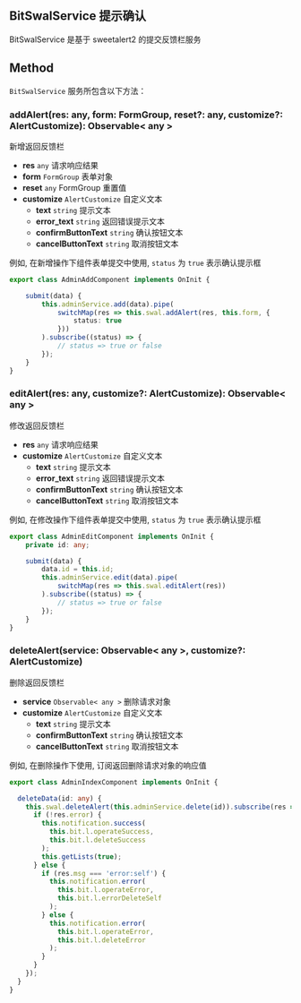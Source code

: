 ## BitSwalService 提示确认

BitSwalService 是基于 sweetalert2 的提交反馈栏服务

## Method

`BitSwalService` 服务所包含以下方法：

### addAlert(res: any, form: FormGroup, reset?: any, customize?: AlertCustomize): Observable< any >

新增返回反馈栏

- **res** `any` 请求响应结果
- **form** `FormGroup` 表单对象
- **reset** `any` FormGroup 重置值
- **customize** `AlertCustomize` 自定义文本
    - **text** `string` 提示文本
    - **error_text** `string` 返回错误提示文本
    - **confirmButtonText** `string` 确认按钮文本
    - **cancelButtonText** `string` 取消按钮文本

例如, 在新增操作下组件表单提交中使用, `status` 为 `true` 表示确认提示框

```typescript
export class AdminAddComponent implements OnInit {

    submit(data) {
        this.adminService.add(data).pipe(
            switchMap(res => this.swal.addAlert(res, this.form, {
                status: true
            }))
        ).subscribe((status) => {
            // status => true or false
        });
    }
}
```

### editAlert(res: any, customize?: AlertCustomize): Observable< any >

修改返回反馈栏

- **res** `any` 请求响应结果
- **customize** `AlertCustomize` 自定义文本
    - **text** `string` 提示文本
    - **error_text** `string` 返回错误提示文本
    - **confirmButtonText** `string` 确认按钮文本
    - **cancelButtonText** `string` 取消按钮文本

例如, 在修改操作下组件表单提交中使用, `status` 为 `true` 表示确认提示框

```typescript
export class AdminEditComponent implements OnInit {
    private id: any;

    submit(data) {
        data.id = this.id;
        this.adminService.edit(data).pipe(
            switchMap(res => this.swal.editAlert(res))
        ).subscribe((status) => {
            // status => true or false
        });
    }
}
```

### deleteAlert(service: Observable< any >, customize?: AlertCustomize)

删除返回反馈栏

- **service** `Observable< any >` 删除请求对象
- **customize** `AlertCustomize` 自定义文本
    - **text** `string` 提示文本
    - **confirmButtonText** `string` 确认按钮文本
    - **cancelButtonText** `string` 取消按钮文本

例如, 在删除操作下使用, 订阅返回删除请求对象的响应值

```typescript
export class AdminIndexComponent implements OnInit {

  deleteData(id: any) {
    this.swal.deleteAlert(this.adminService.delete(id)).subscribe(res => {
      if (!res.error) {
        this.notification.success(
          this.bit.l.operateSuccess,
          this.bit.l.deleteSuccess
        );
        this.getLists(true);
      } else {
        if (res.msg === 'error:self') {
          this.notification.error(
            this.bit.l.operateError,
            this.bit.l.errorDeleteSelf
          );
        } else {
          this.notification.error(
            this.bit.l.operateError,
            this.bit.l.deleteError
          );
        }
      }
    });
  }
}
```